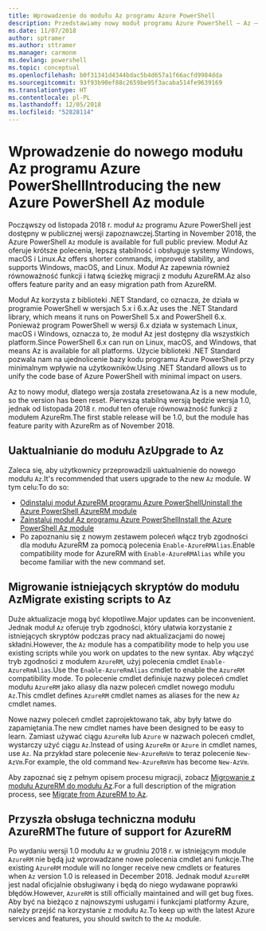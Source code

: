 ```yaml
---
title: Wprowadzenie do modułu Az programu Azure PowerShell
description: Przedstawiamy nowy moduł programu Azure PowerShell — Az — który zastąpi moduł AzureRM.
ms.date: 11/07/2018
author: sptramer
ms.author: sttramer
ms.manager: carmonm
ms.devlang: powershell
ms.topic: conceptual
ms.openlocfilehash: b0f31341d4344bdac5b4d657a1f66acfd9984dda
ms.sourcegitcommit: 93f93b90ef88c2659be95f3acaba514fe9639169
ms.translationtype: HT
ms.contentlocale: pl-PL
ms.lasthandoff: 12/05/2018
ms.locfileid: "52828114"
---
```

# <a name="introducing-the-new-azure-powershell-az-module"></a><span data-ttu-id="4668b-103">Wprowadzenie do nowego modułu Az programu Azure PowerShell</span><span class="sxs-lookup"><span data-stu-id="4668b-103">Introducing the new Azure PowerShell Az module</span></span>

<span data-ttu-id="4668b-104">Począwszy od listopada 2018 r. moduł `Az` programu Azure PowerShell jest dostępny w publicznej wersji zapoznawczej.</span><span class="sxs-lookup"><span data-stu-id="4668b-104">Starting in November 2018, the Azure PowerShell `Az` module is available for full public preview.</span></span>
<span data-ttu-id="4668b-105">Moduł Az oferuje krótsze polecenia, lepszą stabilność i obsługuje systemy Windows, macOS i Linux.</span><span class="sxs-lookup"><span data-stu-id="4668b-105">Az offers shorter commands, improved stability, and supports Windows, macOS, and Linux.</span></span> <span data-ttu-id="4668b-106">Moduł Az zapewnia również równoważność funkcji i łatwą ścieżkę migracji z modułu AzureRM.</span><span class="sxs-lookup"><span data-stu-id="4668b-106">Az also offers feature parity and an easy migration path from AzureRM.</span></span>

<span data-ttu-id="4668b-107">Moduł Az korzysta z biblioteki .NET Standard, co oznacza, że działa w programie PowerShell w wersjach 5.x i 6.x.</span><span class="sxs-lookup"><span data-stu-id="4668b-107">Az uses the .NET Standard library, which means it runs on PowerShell 5.x and PowerShell 6.x.</span></span>
<span data-ttu-id="4668b-108">Ponieważ program PowerShell w wersji 6.x działa w systemach Linux, macOS i Windows, oznacza to, że moduł Az jest dostępny dla wszystkich platform.</span><span class="sxs-lookup"><span data-stu-id="4668b-108">Since PowerShell 6.x can run on Linux, macOS, and Windows, that means Az is available for all platforms.</span></span>
<span data-ttu-id="4668b-109">Użycie biblioteki .NET Standard pozwala nam na ujednolicenie bazy kodu programu Azure PowerShell przy minimalnym wpływie na użytkowników.</span><span class="sxs-lookup"><span data-stu-id="4668b-109">Using .NET Standard allows us to unify the code base of Azure PowerShell with minimal impact on users.</span></span>

<span data-ttu-id="4668b-110">Az to nowy moduł, dlatego wersja została zresetowana.</span><span class="sxs-lookup"><span data-stu-id="4668b-110">Az is a new module, so the version has been reset.</span></span> <span data-ttu-id="4668b-111">Pierwszą stabilną wersją będzie wersja 1.0, jednak od listopada 2018 r. moduł ten oferuje równoważność funkcji z modułem AzureRm.</span><span class="sxs-lookup"><span data-stu-id="4668b-111">The first stable release will be 1.0, but the module has feature parity with AzureRm as of November 2018.</span></span>

## <a name="upgrade-to-az"></a><span data-ttu-id="4668b-112">Uaktualnianie do modułu Az</span><span class="sxs-lookup"><span data-stu-id="4668b-112">Upgrade to Az</span></span>

<span data-ttu-id="4668b-113">Zaleca się, aby użytkownicy przeprowadzili uaktualnienie do nowego modułu `Az`.</span><span class="sxs-lookup"><span data-stu-id="4668b-113">It's recommended that users upgrade to the new `Az` module.</span></span> <span data-ttu-id="4668b-114">W tym celu:</span><span class="sxs-lookup"><span data-stu-id="4668b-114">To do so:</span></span>

* [<span data-ttu-id="4668b-115">Odinstaluj moduł AzureRM programu Azure PowerShell</span><span class="sxs-lookup"><span data-stu-id="4668b-115">Uninstall the Azure PowerShell AzureRM module</span></span>](/powershell/azure/uninstall-azurerm-ps)
* [<span data-ttu-id="4668b-116">Zainstaluj moduł Az programu Azure PowerShell</span><span class="sxs-lookup"><span data-stu-id="4668b-116">Install the Azure PowerShell Az module</span></span>](/powershell/azure/install-az-ps)
* <span data-ttu-id="4668b-117">Po zapoznaniu się z nowym zestawem poleceń włącz tryb zgodności dla modułu AzureRM za pomocą polecenia `Enable-AzureRMAlias`.</span><span class="sxs-lookup"><span data-stu-id="4668b-117">Enable compatibility mode for AzureRM with `Enable-AzureRMAlias` while you become familiar with the new command set.</span></span>

## <a name="migrate-existing-scripts-to-az"></a><span data-ttu-id="4668b-118">Migrowanie istniejących skryptów do modułu Az</span><span class="sxs-lookup"><span data-stu-id="4668b-118">Migrate existing scripts to Az</span></span>

<span data-ttu-id="4668b-119">Duże aktualizacje mogą być kłopotliwe.</span><span class="sxs-lookup"><span data-stu-id="4668b-119">Major updates can be inconvenient.</span></span> <span data-ttu-id="4668b-120">Jednak moduł `Az` oferuje tryb zgodności, który ułatwia korzystanie z istniejących skryptów podczas pracy nad aktualizacjami do nowej składni.</span><span class="sxs-lookup"><span data-stu-id="4668b-120">However, the `Az` module has a compatibility mode to help you use existing scripts while you work on updates to the new syntax.</span></span> <span data-ttu-id="4668b-121">Aby włączyć tryb zgodności z modułem `AzureRM`, użyj polecenia cmdlet `Enable-AzureRmAlias`.</span><span class="sxs-lookup"><span data-stu-id="4668b-121">Use the `Enable-AzureRmAlias` cmdlet to enable the `AzureRM` compatibility mode.</span></span> <span data-ttu-id="4668b-122">To polecenie cmdlet definiuje nazwy poleceń cmdlet modułu `AzureRM` jako aliasy dla nazw poleceń cmdlet nowego modułu `Az`.</span><span class="sxs-lookup"><span data-stu-id="4668b-122">This cmdlet defines `AzureRM` cmdlet names as aliases for the new `Az` cmdlet names.</span></span>

<span data-ttu-id="4668b-123">Nowe nazwy poleceń cmdlet zaprojektowano tak, aby były łatwe do zapamiętania.</span><span class="sxs-lookup"><span data-stu-id="4668b-123">The new cmdlet names have been designed to be easy to learn.</span></span> <span data-ttu-id="4668b-124">Zamiast używać ciągu `AzureRm` lub `Azure` w nazwach poleceń cmdlet, wystarczy użyć ciągu `Az`.</span><span class="sxs-lookup"><span data-stu-id="4668b-124">Instead of using `AzureRm` or `Azure` in cmdlet names, use `Az`.</span></span> <span data-ttu-id="4668b-125">Na przykład stare polecenie `New-AzureRmVm` to teraz polecenie `New-AzVm`.</span><span class="sxs-lookup"><span data-stu-id="4668b-125">For example, the old command `New-AzureRmVm` has become `New-AzVm`.</span></span>

<span data-ttu-id="4668b-126">Aby zapoznać się z pełnym opisem procesu migracji, zobacz [Migrowanie z modułu AzureRM do modułu Az](migrate-from-azurerm-to-az.md).</span><span class="sxs-lookup"><span data-stu-id="4668b-126">For a full description of the migration process, see [Migrate from AzureRM to Az](migrate-from-azurerm-to-az.md).</span></span>

## <a name="the-future-of-support-for-azurerm"></a><span data-ttu-id="4668b-127">Przyszła obsługa techniczna modułu AzureRM</span><span class="sxs-lookup"><span data-stu-id="4668b-127">The future of support for AzureRM</span></span>

<span data-ttu-id="4668b-128">Po wydaniu wersji 1.0 modułu `Az` w grudniu 2018 r. w istniejącym module `AzureRM` nie będą już wprowadzane nowe polecenia cmdlet ani funkcje.</span><span class="sxs-lookup"><span data-stu-id="4668b-128">The existing `AzureRM` module will no longer receive new cmdlets or features when `Az` version 1.0 is released in December 2018.</span></span> <span data-ttu-id="4668b-129">Jednak moduł `AzureRM` jest nadal oficjalnie obsługiwany i będą do niego wydawane poprawki błędów.</span><span class="sxs-lookup"><span data-stu-id="4668b-129">However, `AzureRM` is still officially maintained and will get bug fixes.</span></span> <span data-ttu-id="4668b-130">Aby być na bieżąco z najnowszymi usługami i funkcjami platformy Azure, należy przejść na korzystanie z modułu `Az`.</span><span class="sxs-lookup"><span data-stu-id="4668b-130">To keep up with the latest Azure services and features, you should switch to the `Az` module.</span></span>
